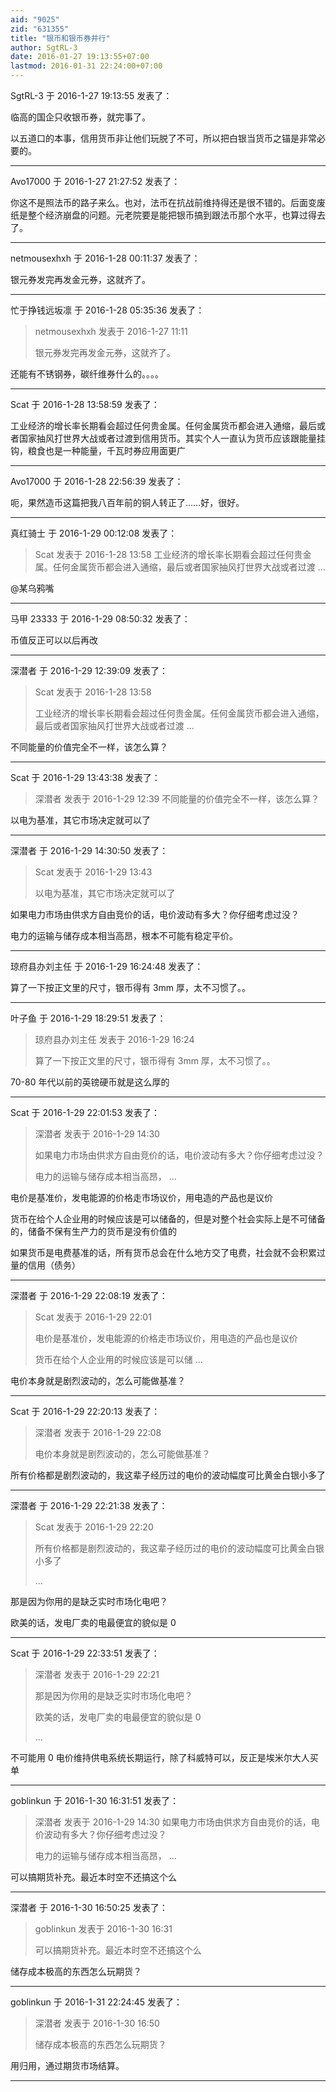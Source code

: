 ```yaml
---
aid: "9025"
zid: "631355"
title: "银币和银币券并行"
author: SgtRL-3
date: 2016-01-27 19:13:55+07:00
lastmod: 2016-01-31 22:24:00+07:00
---
```


SgtRL-3 于 2016-1-27 19:13:55 发表了：

临高的国企只收银币券，就完事了。

以五道口的本事，信用货币非让他们玩脱了不可，所以把白银当货币之锚是非常必要的。

---

Avo17000 于 2016-1-27 21:27:52 发表了：

你这不是照法币的路子来么。也对，法币在抗战前维持得还是很不错的。后面变废纸是整个经济崩盘的问题。元老院要是能把银币搞到跟法币那个水平，也算过得去了。

---

netmousexhxh 于 2016-1-28 00:11:37 发表了：

银元券发完再发金元券，这就齐了。

---

忙于挣钱远坂凛 于 2016-1-28 05:35:36 发表了：

> netmousexhxh 发表于 2016-1-27 11:11
>
> 银元券发完再发金元券，这就齐了。

还能有不锈钢券，碳纤维券什么的。。。。

---

Scat 于 2016-1-28 13:58:59 发表了：

工业经济的增长率长期看会超过任何贵金属。任何金属货币都会进入通缩，最后或者国家抽风打世界大战或者过渡到信用货币。其实个人一直认为货币应该跟能量挂钩，粮食也是一种能量，千瓦时券应用面更广

---

Avo17000 于 2016-1-28 22:56:39 发表了：

呃，果然造币这篇把我八百年前的铜人转正了……好，很好。

---

真红骑士 于 2016-1-29 00:12:08 发表了：

> Scat 发表于 2016-1-28 13:58 工业经济的增长率长期看会超过任何贵金属。任何金属货币都会进入通缩，最后或者国家抽风打世界大战或者过渡 ...

@某乌鸦嘴

---

马甲 23333 于 2016-1-29 08:50:32 发表了：

币值反正可以以后再改

---

深潜者 于 2016-1-29 12:39:09 发表了：

> Scat 发表于 2016-1-28 13:58
>
> 工业经济的增长率长期看会超过任何贵金属。任何金属货币都会进入通缩，最后或者国家抽风打世界大战或者过渡 ...

不同能量的价值完全不一样，该怎么算？

---

Scat 于 2016-1-29 13:43:38 发表了：

> 深潜者 发表于 2016-1-29 12:39 不同能量的价值完全不一样，该怎么算？

以电为基准，其它市场决定就可以了

---

深潜者 于 2016-1-29 14:30:50 发表了：

> Scat 发表于 2016-1-29 13:43
>
> 以电为基准，其它市场决定就可以了

如果电力市场由供求方自由竞价的话，电价波动有多大？你仔细考虑过没？

电力的运输与储存成本相当高昂，根本不可能有稳定平价。

---

琼府县办刘主任 于 2016-1-29 16:24:48 发表了：

算了一下按正文里的尺寸，银币得有 3mm 厚，太不习惯了。。

---

叶子鱼 于 2016-1-29 18:29:51 发表了：

> 琼府县办刘主任 发表于 2016-1-29 16:24
>
> 算了一下按正文里的尺寸，银币得有 3mm 厚，太不习惯了。。

70-80 年代以前的英镑硬币就是这么厚的

---

Scat 于 2016-1-29 22:01:53 发表了：

> 深潜者 发表于 2016-1-29 14:30
>
> 如果电力市场由供求方自由竞价的话，电价波动有多大？你仔细考虑过没？
>
> 电力的运输与储存成本相当高昂， ...

电价是基准价，发电能源的价格走市场议价，用电造的产品也是议价

货币在给个人企业用的时候应该是可以储备的，但是对整个社会实际上是不可储备的，储备不保有生产力的货币是没有价值的

如果货币是电费基准的话，所有货币总会在什么地方交了电费，社会就不会积累过量的信用（债务）

---

深潜者 于 2016-1-29 22:08:19 发表了：

> Scat 发表于 2016-1-29 22:01
>
> 电价是基准价，发电能源的价格走市场议价，用电造的产品也是议价
>
> 货币在给个人企业用的时候应该是可以储 ...

电价本身就是剧烈波动的，怎么可能做基准？

---

Scat 于 2016-1-29 22:20:13 发表了：

> 深潜者 发表于 2016-1-29 22:08
>
> 电价本身就是剧烈波动的，怎么可能做基准？

所有价格都是剧烈波动的，我这辈子经历过的电价的波动幅度可比黄金白银小多了

---

深潜者 于 2016-1-29 22:21:38 发表了：

> Scat 发表于 2016-1-29 22:20
>
> 所有价格都是剧烈波动的，我这辈子经历过的电价的波动幅度可比黄金白银小多了
>
> ...

那是因为你用的是缺乏实时市场化电吧？

欧美的话，发电厂卖的电最便宜的貌似是 0

---

Scat 于 2016-1-29 22:33:51 发表了：

> 深潜者 发表于 2016-1-29 22:21
>
> 那是因为你用的是缺乏实时市场化电吧？
>
> 欧美的话，发电厂卖的电最便宜的貌似是 0
>
> ...

不可能用 0 电价维持供电系统长期运行，除了科威特可以，反正是埃米尔大人买单

---

goblinkun 于 2016-1-30 16:31:51 发表了：

> 深潜者 发表于 2016-1-29 14:30 如果电力市场由供求方自由竞价的话，电价波动有多大？你仔细考虑过没？
>
> 电力的运输与储存成本相当高昂， ...

可以搞期货补充。最近本时空不还搞这个么

---

深潜者 于 2016-1-30 16:50:25 发表了：

> goblinkun 发表于 2016-1-30 16:31
>
> 可以搞期货补充。最近本时空不还搞这个么

储存成本极高的东西怎么玩期货？

---

goblinkun 于 2016-1-31 22:24:45 发表了：

> 深潜者 发表于 2016-1-30 16:50
>
> 储存成本极高的东西怎么玩期货？

用归用，通过期货市场结算。

---
